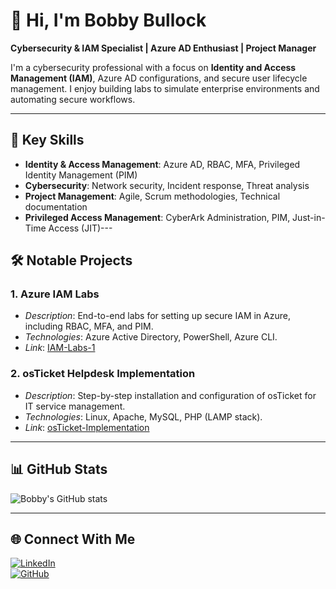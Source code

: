 # 👋 Hi, I'm Bobby Bullock  
**Cybersecurity & IAM Specialist | Azure AD Enthusiast | Project Manager**  

I'm a cybersecurity professional with a focus on **Identity and Access Management (IAM)**, Azure AD configurations, and secure user lifecycle management. I enjoy building labs to simulate enterprise environments and automating secure workflows.  

---

## 🚀 **Key Skills**
- **Identity & Access Management**: Azure AD, RBAC, MFA, Privileged Identity Management (PIM)
- **Cybersecurity**: Network security, Incident response, Threat analysis
- **Project Management**: Agile, Scrum methodologies, Technical documentation
- **Privileged Access Management**: CyberArk Administration, PIM, Just-in-Time Access (JIT)---

## 🛠️ **Notable Projects**
### 1. **Azure IAM Labs**  
- *Description*: End-to-end labs for setting up secure IAM in Azure, including RBAC, MFA, and PIM.  
- *Technologies*: Azure Active Directory, PowerShell, Azure CLI.  
- *Link*: [IAM-Labs-1](https://github.com/bobbyb320/IAM-labs1)

### 2. **osTicket Helpdesk Implementation**  
- *Description*: Step-by-step installation and configuration of osTicket for IT service management.  
- *Technologies*: Linux, Apache, MySQL, PHP (LAMP stack).  
- *Link*: [osTicket-Implementation](https://github.com/bobbyb320/osTicket)

---

## 📊 **GitHub Stats**
![Bobby's GitHub stats](https://github-readme-stats.vercel.app/api?username=bobbyb320&show_icons=true&theme=tokyonight)

---

## 🌐 **Connect With Me**
[![LinkedIn](https://img.shields.io/badge/LinkedIn-Profile-blue)](https://www.linkedin.com/in/bobby-bullock-a12553206)  
[![GitHub](https://img.shields.io/badge/GitHub-Profile-grey)](https://github.com/bobbyb320)
